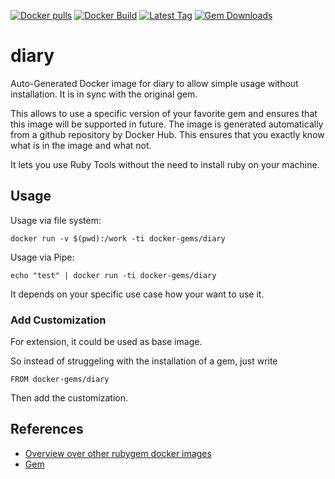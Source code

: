 [![Docker pulls](https://img.shields.io/docker/pulls/rubygem/diary.svg)](https://hub.docker.com/r/rubygem/diary/)
[![Docker Build](https://img.shields.io/docker/automated/rubygem/diary.svg)](https://hub.docker.com/r/rubygem/diary/)
[![Latest Tag](https://img.shields.io/github/tag/docker-rubygem/diary.svg)](https://hub.docker.com/r/rubygem/diary/)
[![Gem Downloads](https://img.shields.io/gem/dt/diary.svg)](https://rubygems.org/gems/diary/)
# diary

Auto-Generated Docker image for diary to allow simple usage without installation.
It is in sync with the original gem.

This allows to use a specific version of your favorite gem and ensures that this image will be supported in future.
The image is generated automatically from a github repository by Docker Hub.
This ensures that you exactly know what is in the image and what not.

It lets you use Ruby Tools without the need to install ruby on your machine.

## Usage

Usage via file system:

`docker run -v $(pwd):/work -ti docker-gems/diary`

Usage via Pipe:

`echo "test" | docker run -ti docker-gems/diary`

It depends on your specific use case how your want to use it.

### Add Customization

For extension, it could be used as base image.

So instead of struggeling with the installation of a gem, just write

`FROM docker-gems/diary`

Then add the customization.

## References

 - [Overview over other rubygem docker images](https://github.com/thinkbot/docker-rubygem)
 - [Gem](https://rubygems.org/gems/diary/)
